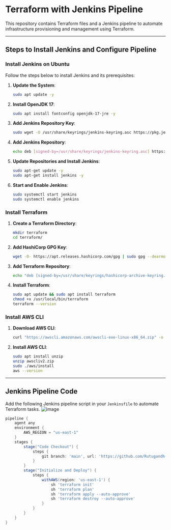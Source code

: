 # **Terraform with Jenkins Pipeline**

This repository contains Terraform files and a Jenkins pipeline to automate infrastructure provisioning and management using Terraform.

---

## **Steps to Install Jenkins and Configure Pipeline**

### **Install Jenkins on Ubuntu**
Follow the steps below to install Jenkins and its prerequisites:

1. **Update the System**:
    ```bash
    sudo apt update -y
    ```
2. **Install OpenJDK 17**:
    ```bash
    sudo apt install fontconfig openjdk-17-jre -y
    ```
3. **Add Jenkins Repository Key**:
    ```bash
    sudo wget -O /usr/share/keyrings/jenkins-keyring.asc https://pkg.jenkins.io/debian-stable/jenkins.io-2023.key
    ```
4. **Add Jenkins Repository**:
    ```bash
    echo deb [signed-by=/usr/share/keyrings/jenkins-keyring.asc] https://pkg.jenkins.io/debian-stable binary/ | sudo tee /etc/apt/sources.list.d/jenkins.list > /dev/null
    ```
5. **Update Repositories and Install Jenkins**:
    ```bash
    sudo apt-get update -y
    sudo apt-get install jenkins -y
    ```
6. **Start and Enable Jenkins**:
    ```bash
    sudo systemctl start jenkins
    sudo systemctl enable jenkins
    ```

### **Install Terraform**
1. **Create a Terraform Directory**:
    ```bash
    mkdir terraform
    cd terraform/
    ```
2. **Add HashiCorp GPG Key**:
    ```bash
    wget -O- https://apt.releases.hashicorp.com/gpg | sudo gpg --dearmor -o /usr/share/keyrings/hashicorp-archive-keyring.gpg
    ```
3. **Add Terraform Repository**:
    ```bash
    echo "deb [signed-by=/usr/share/keyrings/hashicorp-archive-keyring.gpg] https://apt.releases.hashicorp.com $(lsb_release -cs) main" | sudo tee /etc/apt/sources.list.d/hashicorp.list
    ```
4. **Install Terraform**:
    ```bash
    sudo apt update && sudo apt install terraform
    chmod +x /usr/local/bin/terraform
    terraform --version
    ```

### **Install AWS CLI**
1. **Download AWS CLI**:
    ```bash
    curl "https://awscli.amazonaws.com/awscli-exe-linux-x86_64.zip" -o "awscliv2.zip"
    ```
2. **Install AWS CLI**:
    ```bash
    sudo apt install unzip
    unzip awscliv2.zip
    sudo ./aws/install
    aws --version
    ```

---

## **Jenkins Pipeline Code**
Add the following Jenkins pipeline script in your `Jenkinsfile` to automate Terraform tasks.
![image](https://github.com/user-attachments/assets/ec9bb142-f5f9-42a9-b14c-b4595531b794)


```groovy
pipeline {
    agent any
    environment {
        AWS_REGION = "us-east-1"
    }
    stages {
        stage("Code Checkout") {
            steps {
                git branch: 'main', url: 'https://github.com/Rutugandh-shete/Terraform.git'
            }
        }
        stage("Initialize and Deploy") {
            steps {
                withAWS(region: 'us-east-1') {
                    sh 'terraform init'
                    sh 'terraform plan'
                    sh 'terraform apply --auto-approve'
                    sh 'terraform destroy --auto-approve'
                }
            }
        }
    }
}

